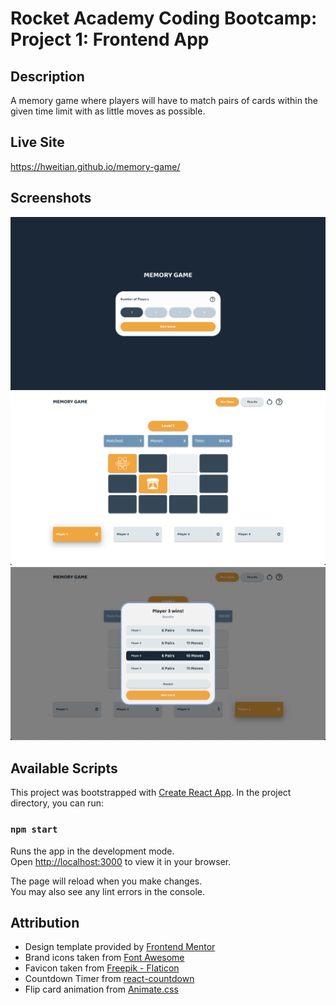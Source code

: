 # Rocket Academy Coding Bootcamp: Project 1: Frontend App

## Description

A memory game where players will have to match pairs of cards within the given time limit with as little moves as possible.

## Live Site

https://hweitian.github.io/memory-game/

## Screenshots

![](src/screenshots/front-page.png)
![](src/screenshots/game-start.png)
![](src/screenshots/results.png)

## Available Scripts

This project was bootstrapped with [Create React App](https://github.com/facebook/create-react-app). In the project directory, you can run:

### `npm start`

Runs the app in the development mode.\
Open [http://localhost:3000](http://localhost:3000) to view it in your browser.

The page will reload when you make changes.\
You may also see any lint errors in the console.

## Attribution

- Design template provided by [Frontend Mentor](https://www.frontendmentor.io/challenges/memory-game-vse4WFPvM)
- Brand icons taken from [Font Awesome](https://fontawesome.com/)
- Favicon taken from [Freepik - Flaticon](https://www.flaticon.com/free-icon/memory-card_1191121)
- Countdown Timer from [react-countdown](https://github.com/ndresx/react-countdown)
- Flip card animation from [Animate.css](https://animate.style/)
